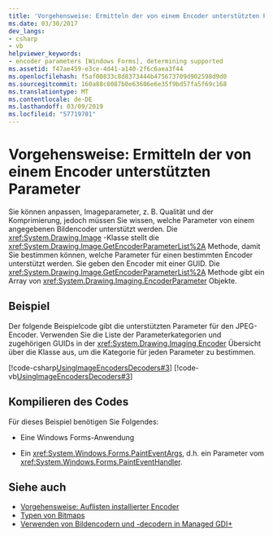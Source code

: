 ```yaml
---
title: 'Vorgehensweise: Ermitteln der von einem Encoder unterstützten Parameter'
ms.date: 03/30/2017
dev_langs:
- csharp
- vb
helpviewer_keywords:
- encoder parameters [Windows Forms], determining supported
ms.assetid: f47ae459-e3ce-4d41-a140-2f6c6aea3f44
ms.openlocfilehash: f5af00833c8d8373444b475673709d902598d9d0
ms.sourcegitcommit: 160a88c8087b0e63606e6e35f9bd57fa5f69c168
ms.translationtype: MT
ms.contentlocale: de-DE
ms.lasthandoff: 03/09/2019
ms.locfileid: "57719701"
---
```

# <a name="how-to-determine-the-parameters-supported-by-an-encoder"></a>Vorgehensweise: Ermitteln der von einem Encoder unterstützten Parameter
Sie können anpassen, Imageparameter, z. B. Qualität und der Komprimierung, jedoch müssen Sie wissen, welche Parameter von einem angegebenen Bildencoder unterstützt werden. Die <xref:System.Drawing.Image> -Klasse stellt die <xref:System.Drawing.Image.GetEncoderParameterList%2A> Methode, damit Sie bestimmen können, welche Parameter für einen bestimmten Encoder unterstützt werden. Sie geben den Encoder mit einer GUID. Die <xref:System.Drawing.Image.GetEncoderParameterList%2A> Methode gibt ein Array von <xref:System.Drawing.Imaging.EncoderParameter> Objekte.  
  
## <a name="example"></a>Beispiel  
 Der folgende Beispielcode gibt die unterstützten Parameter für den JPEG-Encoder. Verwenden Sie die Liste der Parameterkategorien und zugehörigen GUIDs in der <xref:System.Drawing.Imaging.Encoder> Übersicht über die Klasse aus, um die Kategorie für jeden Parameter zu bestimmen.  
  
 [!code-csharp[UsingImageEncodersDecoders#3](~/samples/snippets/csharp/VS_Snippets_Winforms/UsingImageEncodersDecoders/CS/Form1.cs#3)]
 [!code-vb[UsingImageEncodersDecoders#3](~/samples/snippets/visualbasic/VS_Snippets_Winforms/UsingImageEncodersDecoders/VB/Form1.vb#3)]  
  
## <a name="compiling-the-code"></a>Kompilieren des Codes  
 Für dieses Beispiel benötigen Sie Folgendes:  
  
-   Eine Windows Forms-Anwendung  
  
-   Ein <xref:System.Windows.Forms.PaintEventArgs>, d.h. ein Parameter vom <xref:System.Windows.Forms.PaintEventHandler>.  
  
## <a name="see-also"></a>Siehe auch
- [Vorgehensweise: Auflisten installierter Encoder](how-to-list-installed-encoders.md)
- [Typen von Bitmaps](types-of-bitmaps.md)
- [Verwenden von Bildencodern und -decodern in Managed GDI+](using-image-encoders-and-decoders-in-managed-gdi.md)
